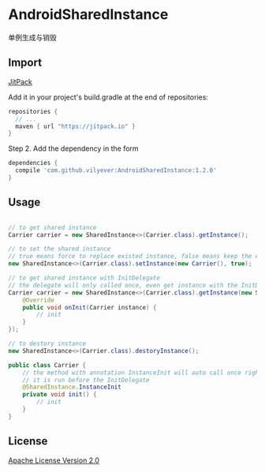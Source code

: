 # AndroidSharedInstance
单例生成与销毁

## Import
[JitPack](https://jitpack.io/)

Add it in your project's build.gradle at the end of repositories:

```gradle
repositories {
  // ...
  maven { url "https://jitpack.io" }
}
```

Step 2. Add the dependency in the form

```gradle
dependencies {
  compile 'com.github.vilyever:AndroidSharedInstance:1.2.0'
}
```

## Usage
```java

// to get shared instance
Carrier carrier = new SharedInstance<>(Carrier.class).getInstance();

// to set the shared instance
// true means force to replace existed instance, false means keep the existed instance
new SharedInstance<>(Carrier.class).setInstance(new Carrier(), true);

// to get shared instance with InitDelegate
// the delegate will only called once, even get instance with the InitDelegate again
Carrier carrier = new SharedInstance<>(Carrier.class).getInstance(new SharedInstance.InitDelegate<Carrier>() {
    @Override
    public void onInit(Carrier instance) {
        // init
    }
});

// to destory instance
new SharedInstance<>(Carrier.class).destoryInstance();

public class Carrier {
    // the method with annotation InstanceInit will auto call once right after the instance created
    // it is run before the InitDelegate
    @SharedInstance.InstanceInit
    private void init() {
        // init
    }
}

```

## License
[Apache License Version 2.0](http://www.apache.org/licenses/LICENSE-2.0.txt)

